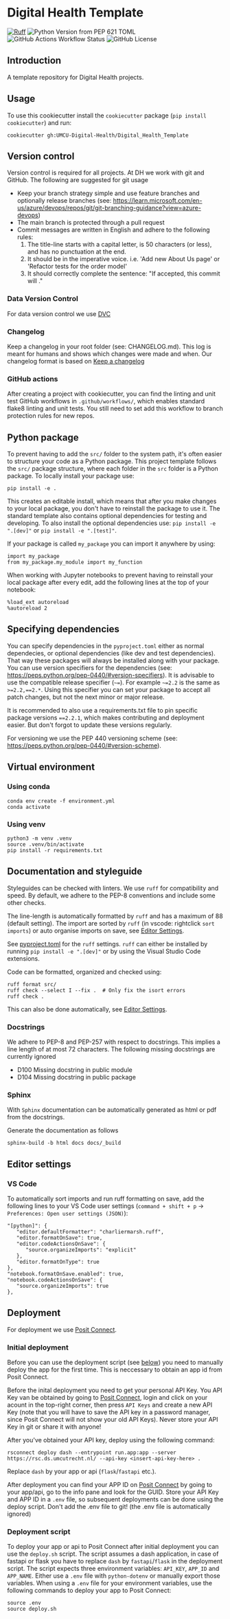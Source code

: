 # Digital Health Template

[![Ruff](https://img.shields.io/endpoint?url=https://raw.githubusercontent.com/astral-sh/ruff/main/assets/badge/v2.json)](https://github.com/astral-sh/ruff)
![Python Version from PEP 621 TOML](https://img.shields.io/python/required-version-toml?tomlFilePath=https%3A%2F%2Fraw.githubusercontent.com%2FUMCU-Digital-Health%2FDigital_Health_Template%2Fmain%2F%257B%257Bcookiecutter.project_name%257D%257D%2Fpyproject.toml)
![GitHub Actions Workflow Status](https://img.shields.io/github/actions/workflow/status/UMCU-Digital-Health/Digital_Health_Template/test_cookiecutter.yml)
![GitHub License](https://img.shields.io/github/license/UMCU-Digital-Health/Digital_Health_Template)

## Introduction 
A template repository for Digital Health projects.

## Usage
To use this cookiecutter install the `cookiecutter` package (`pip install cookiecutter`) and run:
```{bash}
cookiecutter gh:UMCU-Digital-Health/Digital_Health_Template
```

## Version control
Version control is required for all projects. At DH we work with git and GitHub. The following are suggested for git usage
  * Keep your branch strategy simple and use  feature branches and optionally release branches (see: https://learn.microsoft.com/en-us/azure/devops/repos/git/git-branching-guidance?view=azure-devops) 
  * The main branch is protected through a pull request
  * Commit messages are written in English and adhere to the following rules:
    1. The title-line starts with a capital letter, is 50 characters (or less), 
       and has no punctuation at the end.
    2. It should be in the imperative voice. i.e. 
       'Add new About Us page' or 'Refactor tests for the order model'
    3. It should correctly complete the sentence: "If accepted, this commit will <your commit message goes here>."

### Data Version Control
For data version control we use [DVC](https://dvc.org/doc)

### Changelog
Keep a changelog in your root folder (see: CHANGELOG.md). This log is meant for humans and shows which changes were made and when. Our changelog format is based on [Keep a changelog](https://keepachangelog.com/)

### GitHub actions
After creating a project with cookiecutter, you can find the linting and unit test GitHub workflows in `.github/workflows/`, which enables standard flake8 linting and unit tests.
You still need to set add this workflow to branch protection rules for new repos.

## Python package
To prevent having to add the `src/` folder to the system path, it's often easier to structure your code as a Python package.
This project template follows the `src/` package structure, where each folder in the `src` folder is a Python package.
To locally install your package use:
```{bash}
pip install -e .
```
This creates an editable install, which means that after you make changes to your local package, you don't have to reinstall the package to use it.
The standard template also contains optional dependencies for testing and developing. To also install the optional dependencies use: `pip install -e ".[dev]"` or `pip install -e ".[test]"`.

If your package is called `my_package` you can import it anywhere by using:
```{python}
import my_package
from my_package.my_module import my_function
```

When working with Jupyter notebooks to prevent having to reinstall your local package after every edit, add the following lines at the top of your notebook:
```{python}
%load_ext autoreload
%autoreload 2
```

## Specifying dependencies
You can specify dependencies in the `pyproject.toml` either as normal dependecies, or optional dependencies (like dev and test dependencies).
That way these packages will always be installed along with your package. You can use version specifiers for the dependencies (see: https://peps.python.org/pep-0440/#version-specifiers). 
It is advisable to use the compatible release specifier (`~=`). For example `~=2.2` is the same as `>=2.2,==2.*`. Using this specifier you can set your package to accept all patch changes, but not the next minor or major release.

It is recommended to also use a requirements.txt file to pin specific package versions `==2.2.1`, which makes contributing and deployment easier. But don't forgot to update these versions regularly.

For versioning we use the PEP 440 versioning scheme (see: https://peps.python.org/pep-0440/#version-scheme).

## Virtual environment
### Using conda
```{bash}
conda env create -f environment.yml
conda activate
```

### Using venv
```{bash}
python3 -m venv .venv
source .venv/bin/activate
pip install -r requirements.txt
```

## Documentation and styleguide
Styleguides can be checked with linters. We use `ruff` for compatibility and speed. By default, we adhere to the PEP-8 conventions and include some other checks. 

The line-length is automatically formatted by `ruff` and has a maximum of 88 (default setting).
The import are sorted by `ruff` (in vscode: rightclick `sort imports`) or auto organise imports on save, see [Editor Settings](#editor-settings).

See [pyproject.toml]({{cookiecutter.project_name}}/pyproject.toml) for the `ruff` settings.
`ruff` can either be installed by running `pip install -e ".[dev]"` or by using the Visual Studio Code extensions.

Code can be formatted, organized and checked using:
```{bash}
ruff format src/
ruff check --select I --fix .  # Only fix the isort errors
ruff check .
```
This can also be done automatically, see [Editor Settings](#editor-settings). 

### Docstrings
We adhere to PEP-8 and PEP-257 with respect to docstrings. 
This implies a line length of at most 72 characters.
The following missing docstrings are currently ignored
* D100 Missing docstring in public module
* D104 Missing docstring in public package

### Sphinx
With `Sphinx` documentation can be automatically generated as html or pdf
from the docstrings.

Generate the documentation as follows

```{bash}
sphinx-build -b html docs docs/_build
```

## Editor settings

### VS Code
To automatically sort imports and run ruff formatting on save, add the following lines to your VS Code user settings (`command + shift + p` -> `Preferences: Open user settings (JSON)`):

```{json}
"[python]": {
   "editor.defaultFormatter": "charliermarsh.ruff",
   "editor.formatOnSave": true,
   "editor.codeActionsOnSave": {
      "source.organizeImports": "explicit"
   },
   "editor.formatOnType": true
},
"notebook.formatOnSave.enabled": true,
"notebook.codeActionsOnSave": {
   "source.organizeImports": true
},
```

## Deployment
For deployment we use [Posit Connect](https://posit.co/products/enterprise/connect/).

### Initial deployment
Before you can use the deployment script (see [below](#deployment-script)) you need to manually deploy the app for the first time. This is neccessary to obtain an app id from Posit Connect. 

Before the inital deployment you need to get your personal API Key. You API Key van be obtained by going to [Posit Connect](https://rsc.ds.umcutrecht.nl/), login and click on your acount in the top-right corner, then press `API Keys` and create a new API Key (note that you will have to save the API key in a password manager, since Posit Connect will not show your old API Keys). Never store your API Key in git or share it with anyone!

After you've obtained your API key, deploy using the following command:
```{bash}
rsconnect deploy dash --entrypoint run.app:app --server https://rsc.ds.umcutrecht.nl/ --api-key <insert-api-key-here> .
```
Replace `dash` by your app or api (`flask`/`fastapi` etc.). 

After deployment you can find your APP ID on [Posit Connect](https://rsc.ds.umcutrecht.nl/) by going to your app/api, go to the info pane and look for the GUID.
Store your API Key and APP ID in a `.env` file, so subsequent deployments can be done using the deploy script. Don't add the .env file to git! (the .env file is automatically ignored)

### Deployment script
To deploy your app or api to Posit Connect after initial deployment you can use the `deploy.sh` script. The script assumes a dash application, in case of fastapi or flask you have to replace `dash` by `fastapi`/`flask` in the deployment script. 
The script expects three environment variables: `API_KEY`, `APP_ID` and `APP_NAME`. Either use a `.env` file with `python-dotenv` or manually export those variables. When using a `.env` file for your environment variables, use the following commands to deploy your app to Posit Connect:
```{bash}
source .env
source deploy.sh
```
